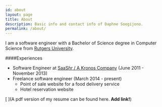 ```yaml
---
id: about
layout: page
title: About
description: Basic info and contact info of Daphne Soegijono.
permalink: /about/
---
```


I am a software engineer with a Bachelor of Science degree in Computer Science from [Rutgers University](http://nb.rutgers.edu/).

####Experiences

- Software Engineer at [SaaS*hr* / A Kronos Company](http://saashr.com/ta/shr2/index.jsp) (June 2011 - November 2013)
- Freelance software engineer (March 2014 - present)
  - Point of sale website for a food delivery service
  - Hotel reservation website

[ ](A pdf version of my resume can be found here. **Add link!**)
